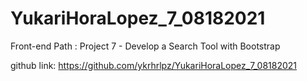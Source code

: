 # YukariHoraLopez_7_08182021

Front-end Path : Project 7 - Develop a Search Tool with Bootstrap

github link: https://github.com/ykrhrlpz/YukariHoraLopez_7_08182021
